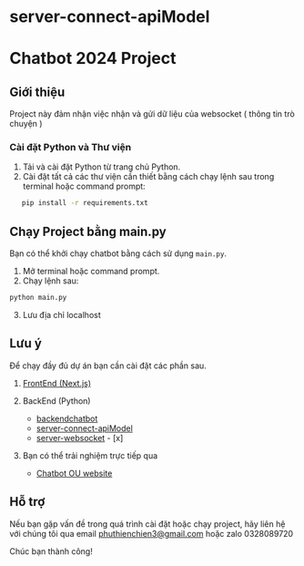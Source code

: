 # server-connect-apiModel

# Chatbot 2024 Project

## Giới thiệu
Project này đảm nhận việc nhận và gửi dữ liệu của websocket ( thông tin trò chuyện )


### Cài đặt Python và Thư viện
1. Tải và cài đặt Python từ trang chủ Python.
2. Cài đặt tất cả các thư viện cần thiết bằng cách chạy lệnh sau trong terminal hoặc command prompt:
```bash
   pip install -r requirements.txt
 ```


## Chạy Project bằng main.py
Bạn có thể khởi chạy chatbot bằng cách sử dụng `main.py`.

1. Mở terminal hoặc command prompt.
2. Chạy lệnh sau:
```python   
python main.py
```
3. Lưu địa chỉ localhost 

## Lưu ý
Để chạy đầy đủ dự án bạn cần cài đặt các phần sau.
1. [FrontEnd (Next.js)](https://github.com/VanChien411/Academic-chatbot-of-Open-University.git)

2. BackEnd (Python)
    - [backendchatbot](https://github.com/VanChien411/backendchatbot.git)   
    - [server-connect-apiModel](https://github.com/VanChien411/server-connect-apiModel.git)
    - [server-websocket](https://github.com/VanChien411/server-websocket.git) - [x]

3. Bạn có thể trải nghiệm trực tiếp qua
    - [Chatbot OU website](https://academic-chatbot-of-open-university.vercel.app/)
 
## Hỗ trợ
Nếu bạn gặp vấn đề trong quá trình cài đặt hoặc chạy project, hãy liên hệ với chúng tôi qua email phuthienchien3@gmail.com
hoặc zalo
0328089720

Chúc bạn thành công!
